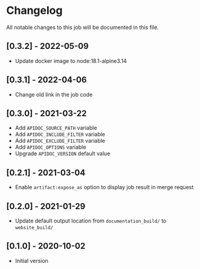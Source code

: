 # Changelog
All notable changes to this job will be documented in this file.

## [0.3.2] - 2022-05-09
* Update docker image to node:18.1-alpine3.14

## [0.3.1] - 2022-04-06
* Change old link in the job code

## [0.3.0] - 2021-03-22
* Add `APIDOC_SOURCE_PATH` variable
* Add `APIDOC_INCLUDE_FILTER` variable
* Add `APIDOC_EXCLUDE_FILTER` variable
* Add `APIDOC_OPTIONS` variable
* Upgrade `APIDOC_VERSION` default value

## [0.2.1] - 2021-03-04
* Enable `artifact:expose_as` option to display job result in merge request

## [0.2.0] - 2021-01-29
* Update default output location from `documentation_build/` to `website_build/`

## [0.1.0] - 2020-10-02
* Initial version
